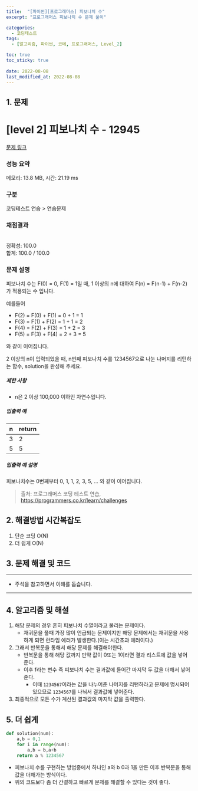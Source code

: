 ```yaml
---
title:  "[파이썬][프로그래머스] 피보나치 수"
excerpt: "프로그래머스 피보나치 수 문제 풀이"

categories:
  - 코딩테스트
tags:
  - [알고리즘, 파이썬, 코테, 프로그래머스, Level_2]

toc: true
toc_sticky: true
 
date: 2022-08-08
last_modified_at: 2022-08-08
---
```



## 1. 문제

# [level 2] 피보나치 수 - 12945 

[문제 링크](https://school.programmers.co.kr/learn/courses/30/lessons/12945) 

### 성능 요약

메모리: 13.8 MB, 시간: 21.19 ms

### 구분

코딩테스트 연습 > 연습문제

### 채점결과

<br/>정확성: 100.0<br/>합계: 100.0 / 100.0

### 문제 설명

<p>피보나치 수는 F(0) = 0, F(1) = 1일 때, 1 이상의 n에 대하여 F(n) = F(n-1) + F(n-2) 가 적용되는 수 입니다. </p>

<p>예를들어 </p>

<ul>
<li>F(2) = F(0) + F(1) = 0 + 1 = 1</li>
<li>F(3) = F(1) + F(2) = 1 + 1 = 2</li>
<li>F(4) = F(2) + F(3) = 1 + 2 = 3</li>
<li>F(5) = F(3) + F(4) = 2 + 3 = 5</li>
</ul>

<p>와 같이 이어집니다.</p>

<p>2 이상의 n이 입력되었을 때, n번째 피보나치 수를 1234567으로 나눈 나머지를 리턴하는 함수, solution을 완성해 주세요.</p>

<h5>제한 사항</h5>

<ul>
<li>n은 2 이상 100,000 이하인 자연수입니다.</li>
</ul>

<h5>입출력 예</h5>
<table class="table">
        <thead><tr>
<th>n</th>
<th>return</th>
</tr>
</thead>
        <tbody><tr>
<td>3</td>
<td>2</td>
</tr>
<tr>
<td>5</td>
<td>5</td>
</tr>
</tbody>
      </table>
<h5>입출력 예 설명</h5>

<p>피보나치수는 0번째부터 0, 1, 1, 2, 3, 5, ... 와 같이 이어집니다.</p>


> 출처: 프로그래머스 코딩 테스트 연습, https://programmers.co.kr/learn/challenges

## 2. 해결방법 시간복잡도
1. 단순 코딩 O(N)
2. 더 쉽게 O(N)

## 3. 문제 해결 및 코드
--- 

<script src="https://gist.github.com/godhin/82c8ac1d79271386d2a40fac90ef1faf.js"></script>

- 주석을 참고하면서 이해를 돕습니다.
---

## 4. 알고리즘 및 해설

1. 해당 문제의 경우 흔히 피보나치 수열이라고 불리는 문제이다.
    - 재귀문을 풀때 가장 많이 언급되는 문제이지만 해당 문제에서는 재귀문을 사용하게 되면 런타임 에러가 발생한다.(이는 시간초과 에러이다.)
2. 그래서 반복문을 통해서 해당 문제를 해결해야한다.
    - 반복문을 통해 해당 값까지 만약 값이 0또는 1이라면 결과 리스트에 값을 넣어준다.
    - 이후 f라는 변수 즉 피보나치 수는 결과값에 들어간 마지막 두 값을 더해서 넣어준다.
        - 이때 `1234567`이라는 값을 나누어준 나머지를 리턴하라고 문제에 명시되어 있으므로 `1234567`를 나눠서 결과값에 넣어준다.
3. 최종적으로 모든 수가 계산된 결과값의 마지막 값을 출력한다.

## 5. 더 쉽게

```python
def solution(num):
    a,b = 0,1
    for i in range(num):
        a,b = b,a+b
    return a % 1234567
```

- 피보나치 수를 구현하는 방법중에서 하나인 a와 b 0과 1을 만든 이후 반복문을 통해 값을 더해가는 방식이다.
- 위의 코드보다 좀 더 간결하고 빠르게 문제를 해결할 수 있다는 것이 좋다.